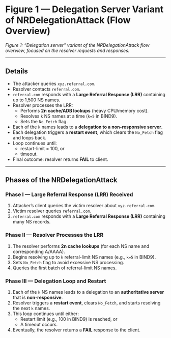 
# Figure 1 — Delegation Server Variant of NRDelegationAttack (Flow Overview)

*Figure 1: “Delegation server” variant of the NRDelegationAttack flow overview, focused on the resolver requests and responses.*

---

## Details

- The attacker queries `xyz.referral.com`.  
- Resolver contacts `referral.com`.  
- `referral.com` responds with a **Large Referral Response (LRR)** containing up to 1,500 NS names.  
- Resolver processes the LRR:
  - Performs **2n cache/ADB lookups** (heavy CPU/memory cost).  
  - Resolves `k` NS names at a time (`k=5` in BIND9).  
  - Sets the `No_Fetch` flag.  
- Each of the `k` names leads to a **delegation to a non-responsive server**.  
- Each delegation triggers a **restart event**, which clears the `No_Fetch` flag and loops back.  
- Loop continues until:
  - restart-limit = 100, or  
  - timeout.  
- Final outcome: resolver returns **FAIL** to client.  

---

## Phases of the NRDelegationAttack

### Phase I — Large Referral Response (LRR) Received

1. Attacker’s client queries the victim resolver about `xyz.referral.com`.
2. Victim resolver queries `referral.com`.
3. `referral.com` responds with a **Large Referral Response (LRR)** containing many NS records.

### Phase II — Resolver Processes the LRR

1. The resolver performs **2n cache lookups** (for each NS name and corresponding A/AAAA).
2. Begins resolving up to `k` referral-limit NS names (e.g., `k=5` in BIND9).
3. Sets `No_Fetch` flag to avoid excessive NS processing.
4. Queries the first batch of referral-limit NS names.

### Phase III — Delegation Loop and Restart

1. Each of the `k` NS names leads to a delegation to an **authoritative server** that is **non-responsive**.
2. Resolver triggers a **restart event**, clears `No_Fetch`, and starts resolving the next `k` names.
3. This loop continues until either:
   - Restart limit (e.g., 100 in BIND9) is reached, or
   - A timeout occurs.
4. Eventually, the resolver returns a **FAIL** response to the client.
